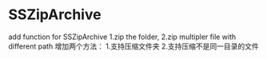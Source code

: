 # SSZipArchive
add function for SSZipArchive  1.zip the folder,   2.zip multipler file with different path
增加两个方法：
1.支持压缩文件夹
2.支持压缩不是同一目录的文件
